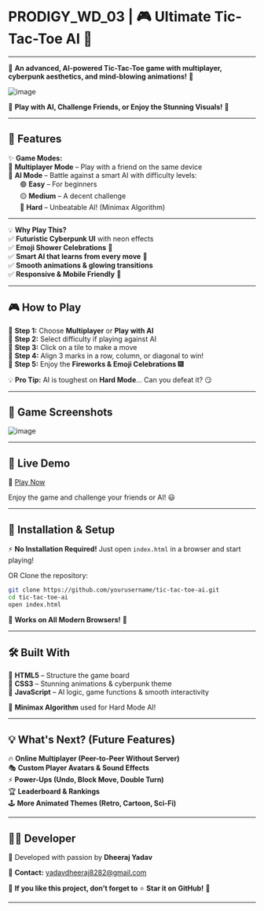 # PRODIGY_WD_03 |  🎮 Ultimate Tic-Tac-Toe AI 🚀  

---  

🌟 **An advanced, AI-powered Tic-Tac-Toe game with multiplayer, cyberpunk aesthetics, and mind-blowing animations!** 🌟  

![image](https://github.com/user-attachments/assets/b5ac46b2-180b-480c-92cc-f5f146c90176)

🎉 **Play with AI, Challenge Friends, or Enjoy the Stunning Visuals!** 🎉  

---

## 🌟 Features  
✨ **Game Modes:**  
🔹 **Multiplayer Mode** – Play with a friend on the same device  
🔹 **AI Mode** – Battle against a smart AI with difficulty levels:  
&nbsp;&nbsp;&nbsp;&nbsp;&nbsp;&nbsp;🟢 **Easy** – For beginners  
&nbsp;&nbsp;&nbsp;&nbsp;&nbsp;&nbsp;🟡 **Medium** – A decent challenge  
&nbsp;&nbsp;&nbsp;&nbsp;&nbsp;&nbsp;🔴 **Hard** – Unbeatable AI! (Minimax Algorithm)  

---

💡 **Why Play This?**  
✅ **Futuristic Cyberpunk UI** with neon effects  
✅ **Emoji Shower Celebrations** 🎊  
✅ **Smart AI that learns from every move** 🤖  
✅ **Smooth animations & glowing transitions**  
✅ **Responsive & Mobile Friendly** 📱  

---

## 🎮 How to Play  

📌 **Step 1:** Choose **Multiplayer** or **Play with AI**  
📌 **Step 2:** Select difficulty if playing against AI  
📌 **Step 3:** Click on a tile to make a move  
📌 **Step 4:** Align 3 marks in a row, column, or diagonal to win!  
📌 **Step 5:** Enjoy the **Fireworks & Emoji Celebrations** 🎆  

💡 **Pro Tip:** AI is toughest on **Hard Mode**… Can you defeat it? 😏  

---

## 🎨 Game Screenshots  
![image](https://github.com/user-attachments/assets/9dfbbc35-e66c-43d2-a100-48321b64f21f)
  

---

## 🚀 Live Demo
🔗 [Play Now](https://3tictactoe.netlify.app/)

Enjoy the game and challenge your friends or AI! 😃

---

## 🚀 Installation & Setup  

⚡ **No Installation Required!** Just open `index.html` in a browser and start playing!  

OR Clone the repository:  

```bash
git clone https://github.com/yourusername/tic-tac-toe-ai.git
cd tic-tac-toe-ai
open index.html
```

🎯 **Works on All Modern Browsers!** 🎯  

---

## 🛠️ Built With  
🔹 **HTML5** – Structure the game board  
🔹 **CSS3** – Stunning animations & cyberpunk theme  
🔹 **JavaScript** – AI logic, game functions & smooth interactivity  

🧠 **Minimax Algorithm** used for Hard Mode AI!  

---

## 💡 What's Next? (Future Features)  
🔥 **Online Multiplayer (Peer-to-Peer Without Server)**  
🎭 **Custom Player Avatars & Sound Effects**  
⚡ **Power-Ups (Undo, Block Move, Double Turn)**  
🏆 **Leaderboard & Rankings**  
🕹️ **More Animated Themes (Retro, Cartoon, Sci-Fi)**  

---

## 👨‍💻 Developer  
💖 Developed with passion by **Dheeraj Yadav**  

📩 **Contact:** yadavdheeraj8282@gmail.com 
  

🎯 **If you like this project, don’t forget to** ⭐ **Star it on GitHub!** 🎯  

---
